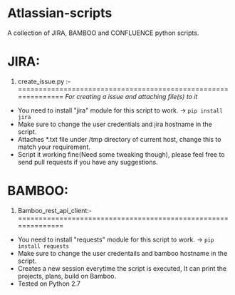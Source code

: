 Atlassian-scripts
============

A collection of JIRA, BAMBOO and CONFLUENCE python scripts.


**JIRA**:
==============================================================

1. create_issue.py :-
==============================================================
*For creating a issue and attaching file(s) to it*
- You need to install "jira" module for this script to work. -> `pip install jira`
- Make sure to change the user credentials and jira hostname in the script.
- Attaches *.txt file under /tmp directory of current host, change this to match your requirement.
- Script it working fine(Need some tweaking though), please feel free to send pull requests if you have any suggestions. 


**BAMBOO**:
==============================================================

1. Bamboo_rest_api_client:-
==============================================================
- You need to install "requests" module for this script to work. -> `pip install requests`
- Make sure to change the user credentails and bamboo hostname in the script.
- Creates a new session everytime the script is executed, It can print the projects, plans, build on Bamboo. 
- Tested on Python 2.7
